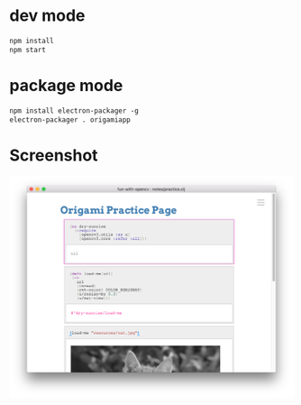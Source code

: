 
# dev mode
```
npm install
npm start
```

# package mode

```
npm install electron-packager -g
electron-packager . origamiapp

```
# Screenshot

![](electron.png)


